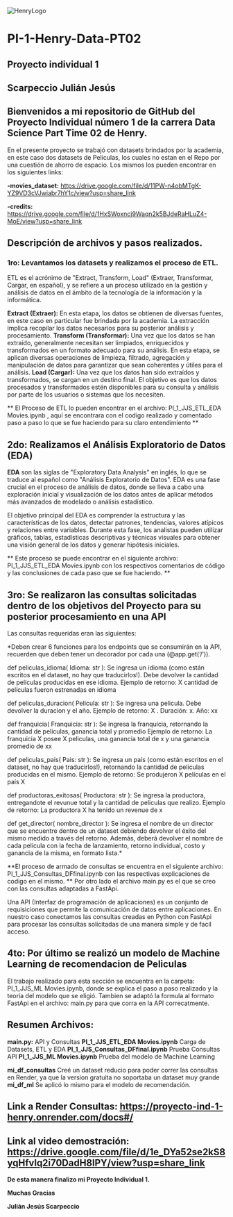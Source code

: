 ![HenryLogo](https://d31uz8lwfmyn8g.cloudfront.net/Assets/logo-henry-white-lg.png)

# PI-1-Henry-Data-PT02
## Proyecto individual 1
## Scarpeccio Julián Jesús

## Bienvenidos a mi repositorio de GitHub del Proyecto Individual número 1 de la carrera Data Science Part Time 02 de Henry.

En el presente proyecto se trabajó con datasets brindados por la academia, en este caso dos datasets de Peliculas, los cuales no estan en el Repo por una cuestión de ahorro de espacio. 
Los mismos los pueden encontrar en los siguientes links:

**-movies_dataset:**  https://drive.google.com/file/d/11PW-n4obMTgK-YZ9VD3cVJwiabr7hY1c/view?usp=share_link

**-credits:** https://drive.google.com/file/d/1HxSWoxncj9Waqn2k5BJdeRaHLuZ4-MoE/view?usp=share_link


## Descripción de archivos y pasos realizados.

### 1ro: Levantamos los datasets y realizamos el proceso de ETL.
ETL es el acrónimo de "Extract, Transform, Load" (Extraer, Transformar, Cargar, en español), y se refiere a un proceso utilizado en la gestión y análisis de datos en el ámbito de la tecnología de la información y la informática.

**Extract (Extraer):** En esta etapa, los datos se obtienen de diversas fuentes, en este caso en particular fue brindada por la academia. La extracción implica recopilar los datos necesarios para su posterior análisis y procesamiento.
**Transform (Transformar):** Una vez que los datos se han extraído, generalmente necesitan ser limpiados, enriquecidos y transformados en un formato adecuado para su análisis. En esta etapa, se aplican diversas operaciones de limpieza, filtrado, agregación y manipulación de datos para garantizar que sean coherentes y útiles para el análisis.
**Load (Cargar):** Una vez que los datos han sido extraídos y transformados, se cargan en un destino final. El objetivo es que los datos procesados y transformados estén disponibles para su consulta y análisis por parte de los usuarios o sistemas que los necesiten.

** El Proceso de ETL lo pueden encontrar en el archivo: PI_1_JJS_ETL_EDA Movies.ipynb , aquí se encontrara con el codigo realizado y comentado paso a paso lo que se fue haciendo para su claro entendimiento **

## 2do: Realizamos el Análisis Exploratorio de Datos (EDA)
**EDA** son las siglas de "Exploratory Data Analysis" en inglés, lo que se traduce al español como "Análisis Exploratorio de Datos". 
EDA es una fase crucial en el proceso de análisis de datos, donde se lleva a cabo una exploración inicial y visualización de los datos antes de aplicar métodos más avanzados de modelado o análisis estadístico.

El objetivo principal del EDA es comprender la estructura y las características de los datos, detectar patrones, tendencias, valores atípicos y relaciones entre variables. Durante esta fase, los analistas pueden utilizar gráficos, tablas, estadísticas descriptivas y técnicas visuales para obtener una visión general de los datos y generar hipótesis iniciales.

** Este proceso se puede encontrar en el siguiente archivo: PI_1_JJS_ETL_EDA Movies.ipynb con los respectivos comentarios de código y las conclusiones de cada paso que se fue haciendo. **

## 3ro: Se realizaron las consultas solicitadas dentro de los objetivos del Proyecto para su posterior procesamiento en una API
Las consultas requeridas eran las siguientes:

*Deben crear 6 funciones para los endpoints que se consumirán en la API, recuerden que deben tener un decorador por cada una (@app.get(‘/’)).

def peliculas_idioma( Idioma: str ): Se ingresa un idioma (como están escritos en el dataset, no hay que traducirlos!). Debe devolver la cantidad de películas producidas en ese idioma.
                    Ejemplo de retorno: X cantidad de películas fueron estrenadas en idioma

def peliculas_duracion( Pelicula: str ): Se ingresa una pelicula. Debe devolver la duracion y el año.
                    Ejemplo de retorno: X . Duración: x. Año: xx

def franquicia( Franquicia: str ): Se ingresa la franquicia, retornando la cantidad de peliculas, ganancia total y promedio
                    Ejemplo de retorno: La franquicia X posee X peliculas, una ganancia total de x y una ganancia promedio de xx

def peliculas_pais( Pais: str ): Se ingresa un país (como están escritos en el dataset, no hay que traducirlos!), retornando la cantidad de peliculas producidas en el mismo.
                    Ejemplo de retorno: Se produjeron X películas en el país X

def productoras_exitosas( Productora: str ): Se ingresa la productora, entregandote el revunue total y la cantidad de peliculas que realizo.
                    Ejemplo de retorno: La productora X ha tenido un revenue de x

def get_director( nombre_director ): Se ingresa el nombre de un director que se encuentre dentro de un dataset debiendo devolver el éxito del mismo medido a través del retorno. Además, deberá devolver el nombre de cada película con la fecha de lanzamiento, retorno individual, costo y ganancia de la misma, en formato lista.*

**El proceso de armado de consultas se encuentra en el siguiente archivo: PI_1_JJS_Consultas_DFfinal.ipynb con las respectivas explicaciones de codigo en el mismo. **
Por otro lado el archivo main.py es el que se creo con las consultas adaptadas a FastApi. 

Una API (Interfaz de programación de aplicaciones) es un conjunto de requisiciones que permite la comunicación de datos entre aplicaciones. En nuestro caso conectamos las consultas creadas en Python con FastApi para procesar las consultas solicitadas de una manera simple y de facil acceso.

## 4to: Por último se realizó un modelo de Machine Learning de recomendacion de Peliculas
El trabajo realizado para esta sección se encuentra en la carpeta: PI_1_JJS_ML Movies.ipynb, donde se explica el paso a paso realizado y la teoría del modelo que se eligió.
Tambien se adaptó la formula al formato FastApi en el archivo: main.py para que corra en la API correcatmente.

## Resumen Archivos:

**main.py:** API y Consultas
**PI_1_JJS_ETL_EDA Movies.ipynb** Carga de Datasets, ETL y EDA
**PI_1_JJS_Consultas_DFfinal.ipynb** Prueba Consultas API
**PI_1_JJS_ML Movies.ipynb** Prueba del modelo de Machine Learning

**mi_df_consultas** Creé un dataset reducio para poder correr las consultas en Render, ya que la version gratuita no soportaba un dataset muy grande
**mi_df_ml** Se aplicó lo mismo para el modelo de recomendación.

## Link a Render Consultas: https://proyecto-ind-1-henry.onrender.com/docs#/
## Link al video demostración: https://drive.google.com/file/d/1e_DYa52se2kS8yqHfvlq2i70DadH8lPY/view?usp=share_link 

**De esta manera finalizo mi Proyecto Individual 1.**

**Muchas Gracias** 

**Julián Jesús Scarpeccio**





